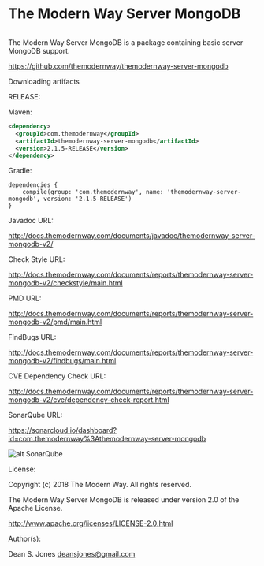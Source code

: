 The Modern Way Server MongoDB
======

![<TMW>](http://docs.themodernway.com/tmw4.jpg)

The Modern Way Server MongoDB is a package containing basic server MongoDB support.

https://github.com/themodernway/themodernway-server-mongodb

Downloading artifacts

RELEASE:

Maven:
```xml
<dependency>
  <groupId>com.themodernway</groupId>
  <artifactId>themodernway-server-mongodb</artifactId>
  <version>2.1.5-RELEASE</version>
</dependency>
```
Gradle:

```
dependencies {
    compile(group: 'com.themodernway', name: 'themodernway-server-mongodb', version: '2.1.5-RELEASE')
}
```
Javadoc URL:

http://docs.themodernway.com/documents/javadoc/themodernway-server-mongodb-v2/

Check Style URL:

http://docs.themodernway.com/documents/reports/themodernway-server-mongodb-v2/checkstyle/main.html

PMD URL:

http://docs.themodernway.com/documents/reports/themodernway-server-mongodb-v2/pmd/main.html

FindBugs URL:

http://docs.themodernway.com/documents/reports/themodernway-server-mongodb-v2/findbugs/main.html

CVE Dependency Check URL:

http://docs.themodernway.com/documents/reports/themodernway-server-mongodb-v2/cve/dependency-check-report.html

SonarQube URL:

https://sonarcloud.io/dashboard?id=com.themodernway%3Athemodernway-server-mongodb

![alt SonarQube](https://sonarcloud.io/api/project_badges/quality_gate?project=com.themodernway%3Athemodernway-server-mongodb "SonarQube")

License:

Copyright (c) 2018 The Modern Way. All rights reserved.

The Modern Way Server MongoDB is released under version 2.0 of the Apache License.

http://www.apache.org/licenses/LICENSE-2.0.html

Author(s):

Dean S. Jones
deansjones@gmail.com